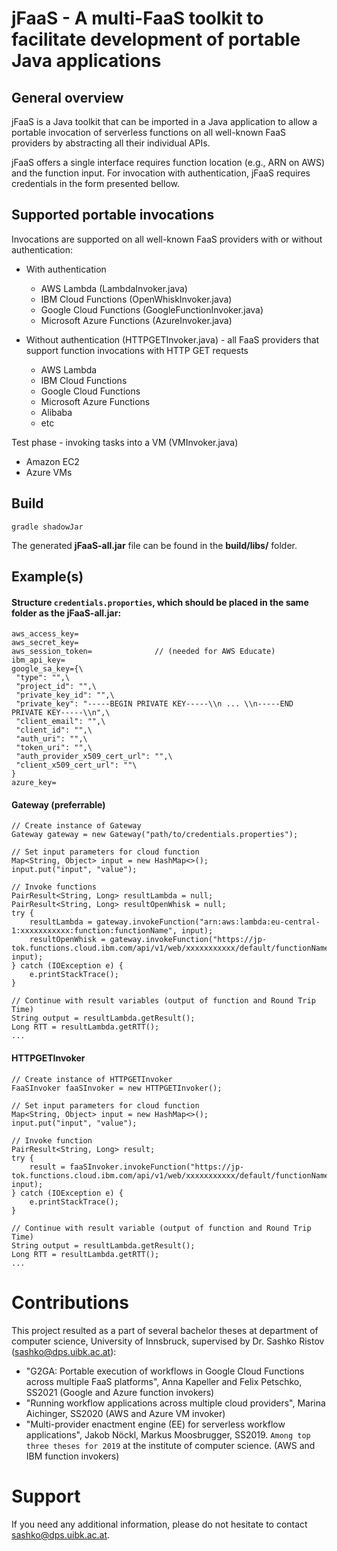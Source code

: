 # jFaaS - A multi-FaaS toolkit to facilitate development of portable Java applications

## General overview 

jFaaS is a Java toolkit that can be imported in a Java application to allow a portable invocation of serverless functions on all well-known FaaS providers by abstracting all their individual APIs.

jFaaS offers a single interface requires function location (e.g., ARN on AWS) and the function input. For invocation with authentication, jFaaS requires credentials in the form presented bellow.


## Supported portable invocations

Invocations are supported on all well-known FaaS providers with or without authentication:

- With authentication
    - AWS Lambda (LambdaInvoker.java)
    - IBM Cloud Functions (OpenWhiskInvoker.java)
    - Google Cloud Functions (GoogleFunctionInvoker.java)
    - Microsoft Azure Functions (AzureInvoker.java)

- Without authentication (HTTPGETInvoker.java) - all FaaS providers that support function invocations with HTTP GET requests
    - AWS Lambda
    - IBM Cloud Functions
    - Google Cloud Functions
    - Microsoft Azure Functions
    - Alibaba 
    - etc

Test phase - invoking tasks into a VM (VMInvoker.java)
- Amazon EC2
- Azure VMs

## Build
````
gradle shadowJar
````
The generated **jFaaS-all.jar** file can be found in the **build/libs/** folder.


## Example(s)

#### Structure ``credentials.proporties``, which should be placed in the same folder as the **jFaaS-all.jar**:
````
aws_access_key=
aws_secret_key=
aws_session_token=              // (needed for AWS Educate)
ibm_api_key=
google_sa_key={\
 "type": "",\
 "project_id": "",\
 "private_key_id": "",\
 "private_key": "-----BEGIN PRIVATE KEY-----\\n ... \\n-----END PRIVATE KEY-----\\n",\
 "client_email": "",\
 "client_id": "",\
 "auth_uri": "",\
 "token_uri": "",\
 "auth_provider_x509_cert_url": "",\
 "client_x509_cert_url": ""\
}
azure_key=
````

#### Gateway (preferrable)
````
// Create instance of Gateway
Gateway gateway = new Gateway("path/to/credentials.properties");

// Set input parameters for cloud function
Map<String, Object> input = new HashMap<>();
input.put("input", "value");

// Invoke functions
PairResult<String, Long> resultLambda = null;
PairResult<String, Long> resultOpenWhisk = null;
try {
    resultLambda = gateway.invokeFunction("arn:aws:lambda:eu-central-1:xxxxxxxxxxx:function:functionName", input);
    resultOpenWhisk = gateway.invokeFunction("https://jp-tok.functions.cloud.ibm.com/api/v1/web/xxxxxxxxxxx/default/functionName", input);
} catch (IOException e) {
    e.printStackTrace();
}

// Continue with result variables (output of function and Round Trip Time)
String output = resultLambda.getResult();
Long RTT = resultLambda.getRTT();
...
````


#### HTTPGETInvoker
````
// Create instance of HTTPGETInvoker
FaaSInvoker faaSInvoker = new HTTPGETInvoker();

// Set input parameters for cloud function
Map<String, Object> input = new HashMap<>();
input.put("input", "value");

// Invoke function
PairResult<String, Long> result;
try {
    result = faaSInvoker.invokeFunction("https://jp-tok.functions.cloud.ibm.com/api/v1/web/xxxxxxxxxxx/default/functionName.json", input);
} catch (IOException e) {
    e.printStackTrace();
}

// Continue with result variable (output of function and Round Trip Time)
String output = resultLambda.getResult();
Long RTT = resultLambda.getRTT();
... 
````


# Contributions

This project resulted as a part of several bachelor theses at department of computer science, University of Innsbruck, supervised by Dr. Sashko Ristov (sashko@dps.uibk.ac.at):

- "G2GA: Portable execution of workflows in Google Cloud Functions across multiple FaaS platforms", Anna Kapeller and Felix Petschko, SS2021 (Google and Azure function invokers)
- "Running workflow applications across multiple cloud providers", Marina Aichinger, SS2020 (AWS and Azure VM invoker)
- "Multi-provider enactment engine (EE) for serverless workflow applications", Jakob Nöckl, Markus Moosbrugger, SS2019. `Among top three theses for 2019` at the institute of computer science. (AWS and IBM function invokers)

# Support

If you need any additional information, please do not hesitate to contact sashko@dps.uibk.ac.at.

